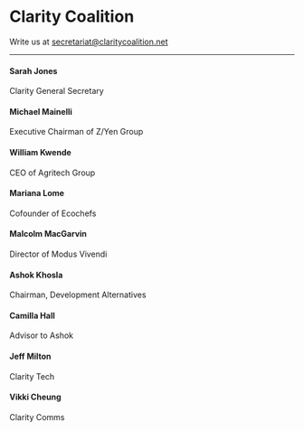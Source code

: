 # Clarity Coalition

Write us at secretariat@claritycoalition.net

---

#### Sarah Jones
Clarity General Secretary

#### Michael Mainelli
Executive Chairman of Z/Yen Group

#### William Kwende
CEO of Agritech Group

#### Mariana Lome
Cofounder of Ecochefs

#### Malcolm MacGarvin
Director of Modus Vivendi

#### Ashok Khosla
Chairman, Development Alternatives

#### Camilla Hall
Advisor to Ashok

#### Jeff Milton
Clarity Tech

#### Vikki Cheung
Clarity Comms
